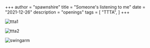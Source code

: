 +++
author = "spawnshire"
title = "Someone's listening to me"
date = "2021-12-26"
description = "openings"
tags = [
    "TTTA",
]
+++

![ttta1](/ttta1.png)
  
![ttta2](/ttta2.png)
  
![swingarm](/swingarm.png)
